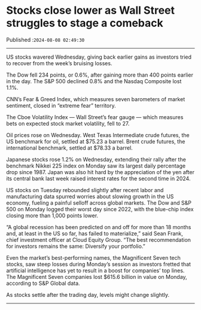 # Stocks close lower as Wall Street struggles to stage a comeback

Published :`2024-08-08 02:49:30`

---

US stocks wavered Wednesday, giving back earlier gains as investors tried to recover from the week’s bruising losses.

The Dow fell 234 points, or 0.6%, after gaining more than 400 points earlier in the day. The S&P 500 declined 0.8% and the Nasdaq Composite lost 1.1%.

CNN’s Fear & Greed Index, which measures seven barometers of market sentiment, closed in “extreme fear” territory.

The Cboe Volatility Index — Wall Street’s fear gauge — which measures bets on expected stock market volatility, fell to 27.

Oil prices rose on Wednesday. West Texas Intermediate crude futures, the US benchmark for oil, settled at $75.23 a barrel. Brent crude futures, the international benchmark, settled at $78.33 a barrel.

Japanese stocks rose 1.2% on Wednesday, extending their rally after the benchmark Nikkei 225 index on Monday saw its largest daily percentage drop since 1987. Japan was also hit hard by the appreciation of the yen after its central bank last week raised interest rates for the second time in 2024.

US stocks on Tuesday rebounded slightly after recent labor and manufacturing data spurred worries about slowing growth in the US economy, fueling a painful selloff across global markets. The Dow and S&P 500 on Monday logged their worst day since 2022, with the blue-chip index closing more than 1,000 points lower.

“A global recession has been predicted on and off for more than 18 months and, at least in the US so far, has failed to materialize,” said Sean Frank, chief investment officer at Cloud Equity Group. “The best recommendation for investors remains the same: Diversify your portfolio.”

Even the market’s best-performing names, the Magnificent Seven tech stocks, saw steep losses during Monday’s session as investors fretted that artificial intelligence has yet to result in a boost for companies’ top lines. The Magnificent Seven companies lost $615.6 billion in value on Monday, according to S&P Global data.

As stocks settle after the trading day, levels might change slightly.

---

